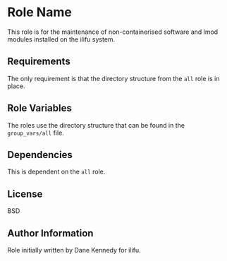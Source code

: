 Role Name
=========

This role is for the maintenance of non-containerised software and lmod modules installed on the ilifu system.

Requirements
------------

The only requirement is that the directory structure from the `all` role is in place.

Role Variables
--------------

The roles use the directory structure that can be found in the `group_vars/all` file.

Dependencies
------------

This is dependent on the `all` role.

<!-- Example Playbook
----------------

Including an example of how to use your role (for instance, with variables passed in as parameters) is always nice for users too:

    - hosts: servers
      roles:
         - { role: username.rolename, x: 42 } -->

License
-------

BSD

Author Information
------------------

Role initially written by Dane Kennedy for ilifu.